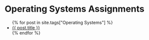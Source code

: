 # Operating Systems Assignments

<ul>
{% for post in site.tags["Operating Systems"] %}
<li><a href="{{ post.url }}">{{ post.title }}</a></li>
{% endfor %}
</ul>